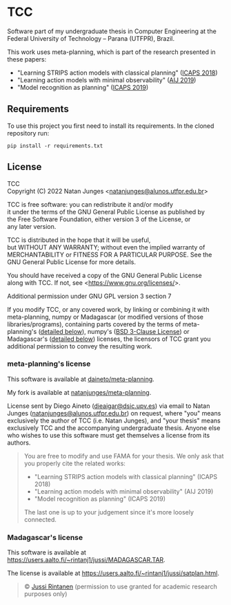 # TCC
Software part of my undergraduate thesis in Computer Engineering at the Federal
University of Technology – Parana (UTFPR), Brazil.

This work uses meta-planning, which is part of the research presented in these
papers:
- "Learning STRIPS action models with classical planning"
([ICAPS 2018](https://ojs.aaai.org/index.php/ICAPS/article/view/13870))
- "Learning action models with minimal observability"
([AIJ 2019](https://www.sciencedirect.com/science/article/abs/pii/S0004370218304259))
- "Model recognition as planning"
([ICAPS 2019](https://ojs.aaai.org/index.php/ICAPS/article/view/3547))

## Requirements
To use this project you first need to install its requirements. In the cloned
repository run:
```shell
pip install -r requirements.txt
```

## License
TCC  
Copyright (C) 2022  Natan Junges &lt;natanjunges@alunos.utfpr.edu.br&gt;

TCC is free software: you can redistribute it and/or modify  
it under the terms of the GNU General Public License as published by  
the Free Software Foundation, either version 3 of the License, or  
any later version.

TCC is distributed in the hope that it will be useful,  
but WITHOUT ANY WARRANTY; without even the implied warranty of  
MERCHANTABILITY or FITNESS FOR A PARTICULAR PURPOSE.  See the  
GNU General Public License for more details.

You should have received a copy of the GNU General Public License  
along with TCC.  If not, see &lt;https://www.gnu.org/licenses/&gt;.

Additional permission under GNU GPL version 3 section 7

If you modify TCC, or any covered work, by linking or combining it with
meta-planning, numpy or Madagascar (or modified versions of those
libraries/programs), containing parts covered by the terms of meta-planning's
([detailed below](#meta-plannings-license)), numpy's
([BSD 3-Clause License](https://github.com/numpy/numpy/blob/main/LICENSE.txt))
or Madagascar's ([detailed below](#madagascars-license)) licenses, the
licensors of TCC grant you additional permission to convey the resulting work.

### meta-planning's license
This software is available at
[daineto/meta-planning](https://github.com/daineto/meta-planning).

My fork is available at
[natanjunges/meta-planning](https://github.com/natanjunges/meta-planning).

License sent by Diego Aineto (dieaigar@dsic.upv.es) via email to Natan Junges
(natanjunges@alunos.utfpr.edu.br) on request, where "you" means exclusively the
author of TCC (i.e. Natan Junges), and "your thesis" means exclusively TCC and
the accompanying undergraduate thesis. Anyone else who wishes to use this
software must get themselves a license from its authors.

> You are free to modify and use FAMA for your thesis. We only ask that you
properly cite the related works:
>
> - "Learning STRIPS action models with classical planning" (ICAPS 2018)
> - "Learning action models with minimal observability" (AIJ 2019)
> - "Model recognition as planning" (ICAPS 2019)
>
> The last one is up to your judgement since it's more loosely connected.

### Madagascar's license
This software is available at
https://users.aalto.fi/~rintanj1/jussi/MADAGASCAR.TAR.

The license is available at
https://users.aalto.fi/~rintanj1/jussi/satplan.html.

> © [Jussi Rintanen](https://users.aalto.fi/~rintanj1/jussi/) (permission to
use granted for academic research purposes only)
